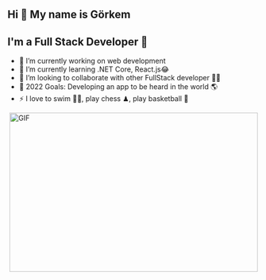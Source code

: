 ## Hi 👋 My name is Görkem

## I'm a Full Stack Developer 🚀

- 🔭 I’m currently working on web development
- 🌱 I’m currently learning .NET Core, React.js😂
- 👯 I’m looking to collaborate with other FullStack developer 👩‍💻
- 🥅 2022 Goals: Developing an app to be heard in the world 🌎 
- ⚡ I love to swim 🏊‍♀️, play chess ♟, play basketball 🏀

<img align="right" alt="GIF" src="https://www.sithcomputers.com/wp-content/uploads/2021/02/C-1.gif" width="500" height="320" />
